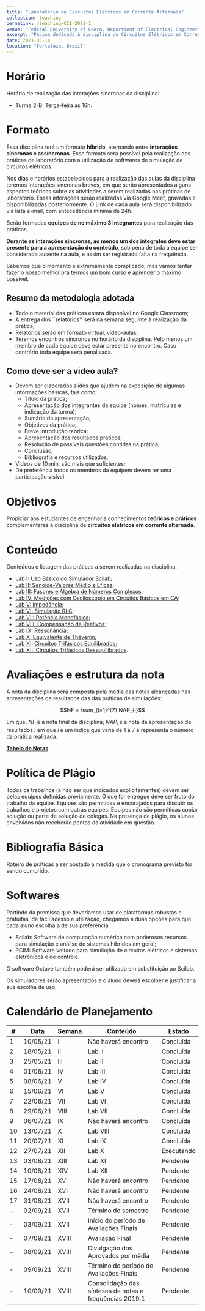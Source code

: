 ```yaml
---
title: "Laboratório de Circuitos Elétricos em Corrente Alternada"
collection: teaching
permalink: /teaching/CII-2021-1
venue: "Federal University of Ceara, Department of Electrical Engineering"
excerpt: "Página dedicada à disciplina de Circuitos Elétricos em Corrente Alternada - 2021.1"
date: 2021-05-14
location: "Fortaleza, Brazil"
---
```


# Horário

Horário de realização das interações síncronas da disciplina:
- Turma 2-B: Terça-feira as 16h.

<!-- # Telegram

Todo material das aulas serão postados em um canal de transmissão do Telegram. Clique [aqui](https://t.me/joinchat/3OwYIIV9sHtjYWFh) para soicitar o acesso.  -->


# Formato

Essa disciplina terá um formato **híbrido**, aternando entre **interações síncronas e assíncronas**. Esse formato será possível pela realização das práticas de laboratório com a utilização de softwares de simulação de circuitos elétricos.

Nos dias e horários estabelecidos para a realização das aulas da disciplina teremos interações síncronas breves, em que serão apresentados alguns aspectos teóricos sobre as atividades a serem realizadas nas práticas de laboratório. Essas interações serão realizadas via Google Meet, gravadas e disponibilizadas posteriormente. O Link de cada aula será disponibilizado via lista e-mail, com antecedência mínima de 24h.

Serão formadas **equipes de no máximo 3 integrantes** para realização das práticas. 

**Durante as interações síncronas, ao menos um dos integrates deve estar presente para a apresentação do conteúdo**, sob pena de toda a equipe ser considerada ausente na aula, e assim ser registrado falta na frequência.

Sabemos que o momento é extremamente complicado, mas vamos tentar fazer o nosso melhor pra termos um bom curso e aprender o máximo possível.

## Resumo da metodologia adotada
- Todo o material das práticas estará disponível no Google Classroom;
- A entrega dos ``relatórios'' será na semana seguinte à realização da prática;
- Relatórios serão em formato virtual, vídeo-aulas;
- Teremos encontros síncronos no horário da disciplina. Pelo menos um membro de cada equipe deve estar presente no encontro. Caso contrário toda equipe será penalisada.

## Como deve ser a video aula?
- Devem ser elaborados slides que ajudem na exposição de algumas informações básicas, tais como:
    - Título da prática;
    - Apresentação dos integrantes da equipe (nomes, matrículas e indicação da turma);
    - Sumário da apresentação;
    - Objetivos da prática;
    - Breve introdução teórica;
    - Apresentação dos resultados práticos;
    - Resolução de possíveis questões contidas na prática;
    - Conclusão;
    - Bibliografia e recursos utilizados.
- Videos de 10 min, são mais que suficientes;
- De preferência todos os membros da equipem devem ter uma participação visível.

# Objetivos

Propiciar aos estudantes de engenharia conhecimentos **teóricos e práticos** complementares à disciplina de **circuitos elétricos em corrente alternada**.

# Conteúdo

Conteúdos e listagem das práticas a serem realizadas na disciplina:
- [Lab I: Uso Básico do Simulador Scilab](https://github.com/lucassm/lucassm.github.io/raw/master/files/CII-2021-1/Lab-I-Uso-Basico-do-Simulador-Scilab-2021.pdf);
- [Lab II: Senoide-Valores Médio e Eficaz](/teaching/CII-2021-1/Lab-II);
- [Lab III: Fasores e Álgebra de Números Complexos](/teaching/CII-2021-1/Lab-III);
- [Lab IV: Medições com Osciloscópio em Circuitos Básicos em CA](/teaching/CII-2021-1/Lab-IV);
- [Lab V: Impedância](/teaching/CII-2021-1/Lab-V);
- [Lab VI: Simulação RLC](/teaching/CII-2021-1/Lab-VI);
- [Lab VII: Potência Monofásica](/teaching/CII-2021-1/Lab-VII);
- [Lab VIII: Compensação de Reativos](/teaching/CII-2021-1/Lab-VIII);
- [Lab IX: Ressonância](/teaching/CII-2021-1/Lab-IX);
- [Lab X: Equivalente de Thévenin](/teaching/CII-2021-1/Lab-X);
- [Lab XI: Circuitos Trifásicos Equilibrados](/teaching/CII-2021-1/Lab-XI);
- [Lab XII: Circuitos Trifásicos Desequilibrados](/teaching/CII-2021-1/Lab-XII).

# Avaliações e estrutura da nota

A nota da disciplina será composta pela média das notas alcançadas nas apresentações de resultados das das práticas de simulações:

$$NF = \sum_{i=1}^{7} NAP_{i}$$

Em que, $NF$ é a nota final da disciplina; $NAP_{i}$ é a nota da apresentação de resultados $i$ em que $i$ é um índice que varia de 1 a 7 e representa o número da prática realizada.

[**Tabela de Notas**](/teaching/CII-2021-1/notas)

# Política de Plágio

Todos os trabalhos (a não ser que indicados explicitamentes) devem ser pelas equipes definidas previamente. O que for entregue deve ser fruto do trabalho da equipe. Equipes são permitidas e encorajados para discutir os trabalhos e projetos com outras equipes. Equipes não são permitidas copiar solução ou parte de solução de colegas. Na presença de plágio, os alunos envolvidos não receberão pontos da atividade em questão.

# Bibliografia Básica

Roteiro de práticas a ser postado a medida que o cronograma previsto for sendo cumprido.

# Softwares

Partindo da premissa que deveríamos usar de plataformas robustas e gratuitas, de fácil acesso e utilização, chegamos a duas opções para que cada aluno escolha a de sua preferência:
- Scilab: Software de computação numérica com poderosos recursos para simulação e análise de sistemas híbridos em geral;
- PCIM: Software voltado para simulação de circuitos elétricos e sistemas eletrônicos e de controle.

O software Octave também poderá ser utilizado em substituição ao Scilab.

Os simuladores serão apresentados e o aluno deverá escolher e justificar a sua escolha de uso;

# Calendário de Planejamento

| #    | Data       | Semana   | Conteúdo                                                  | Estado     |
| ---- | ---------- | -------- | --------------------------------------------------------- | ---------- |
| 1    | 10/05/21   | I        | Não haverá encontro                                       | Concluída  |
| 2    | 18/05/21   | II       | Lab. I                                                    | Concluída  |
| 3    | 25/05/21   | III      | Lab II                                                    | Concluída  |
| 4    | 01/06/21   | IV       | Lab III                                                   | Concluída  |
| 5    | 08/06/21   | V        | Lab IV                                                    | Concluída  |
| 6    | 15/06/21   | VI       | Lab V                                                     | Concluída  |
| 7    | 22/06/21   | VII      | Lab VI                                                    | Concluída  |
| 8    | 29/06/21   | VIII     | Lab VII                                                   | Concluída  |
| 9    | 06/07/21   | IX       | Não haverá encontro                                       | Concluída  |
| 10   | 13/07/21   | X        | Lab VIII                                                  | Concluída  |
| 11   | 20/07/21   | XI       | Lab IX                                                    | Concluída  |
| 12   | 27/07/21   | XII      | Lab X                                                     | Executando |
| 13   | 03/08/21   | XIII     | Lab XI                                                    | Pendente   |
| 14   | 10/08/21   | XIV      | Lab XII                                                   | Pendente   |
| 15   | 17/08/21   | XV       | Não haverá encontro                                       | Pendente   |
| 16   | 24/08/21   | XVI      | Não haverá encontro                                       | Pendente   |
| 17   | 31/08/21   | XVII     | Não haverá encontro                                       | Pendente   |
| -    | 02/09/21   | XVII     | Término do semestre                                       | Pendente   |
| -    | 03/09/21   | XVII     | Início do período de Avaliações Finais                    | Pendente   |
| -    | 07/09/21   | XVIII    | Avaliação Final                                           | Pendente   |
| -    | 08/09/21   | XVIII    | Divulgação dos Aprovados por média                        | Pendente   |
| -    | 09/09/21   | XVIII    | Término do período de Avaliações Finais                   | Pendente   |
| -    | 10/09/21   | XVIII    | Consolidação das sínteses de notas e frequências 2019.1   | Pendente   |
